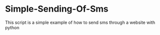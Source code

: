 # Simple-Sending-Of-Sms
This script is a simple example of how to send sms through a website with python
